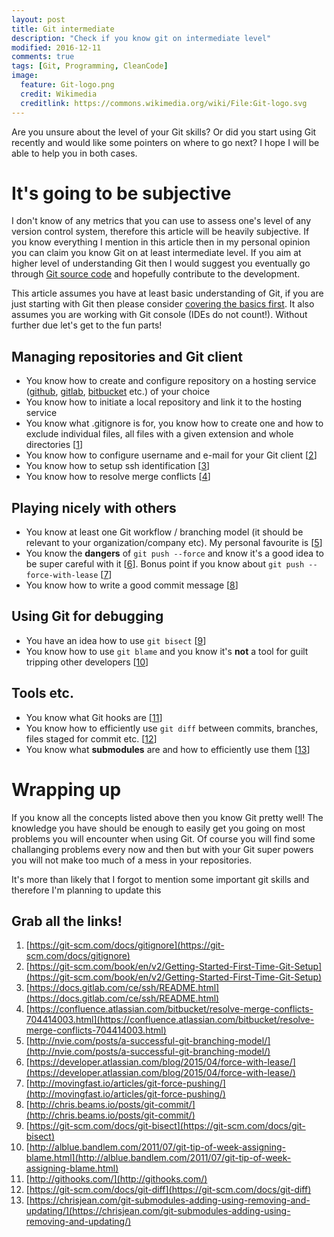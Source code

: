 ```yaml
---
layout: post
title: Git intermediate
description: "Check if you know git on intermediate level"
modified: 2016-12-11
comments: true
tags: [Git, Programming, CleanCode]
image:
  feature: Git-logo.png
  credit: Wikimedia
  creditlink: https://commons.wikimedia.org/wiki/File:Git-logo.svg
---
```

Are you unsure about the level of your Git skills? Or did you start using Git recently and would like some pointers on where to go next? I hope I will be able to help you in both cases.

# It's going to be subjective

I don't know of any metrics that you can use to assess one's level of any version control system, therefore this article will be heavily subjective. If you know everything I mention in this article then in my personal opinion you can claim you know Git on at least intermediate level. If you aim at higher level of understanding Git then I would suggest you eventually go through [Git source code](https://github.com/git/git) and hopefully contribute to the development.

This article assumes you have at least basic understanding of Git, if you are just starting with Git then please consider [covering the basics first](https://try.github.io/levels/1/challenges/1). It also assumes you are working with Git console (IDEs do not count!). Without further due let's get to the fun parts!
<!-- more -->

## Managing repositories and Git client

- You know how to create and configure repository on a hosting service  ([github](https://github.com/), [gitlab](https://about.gitlab.com/), [bitbucket](https://bitbucket.org/) etc.) of your choice
- You know how to initiate a local repository and link it to the hosting service
- You know what .gitignore is for, you know how to create one and how to exclude individual files, all files with a given extension and whole directories [[1](https://git-scm.com/docs/gitignore)]
- You know how to configure username and e-mail for your Git client [[2](https://git-scm.com/book/en/v2/Getting-Started-First-Time-Git-Setup)]
- You know how to setup ssh identification [[3](https://docs.gitlab.com/ce/ssh/README.html)]
- You know how to resolve merge conflicts [[4](https://confluence.atlassian.com/bitbucket/resolve-merge-conflicts-704414003.html)]

## Playing nicely with others

- You know at least one Git workflow / branching model (it should be relevant to your organization/company etc). My personal favourite is [[5](http://nvie.com/posts/a-successful-git-branching-model/)]
- You know the **dangers** of ```git push --force``` and know it's a good idea to be super careful with it [[6](https://developer.atlassian.com/blog/2015/04/force-with-lease/)]. Bonus point if you know about `git push --force-with-lease` [[7](http://movingfast.io/articles/git-force-pushing/)]
- You know how to write a good commit message [[8](http://chris.beams.io/posts/git-commit/)]

## Using Git for debugging

- You have an idea how to use `git bisect` [[9](https://git-scm.com/docs/git-bisect)]
- You know how to use `git blame` and you know it's **not** a tool for guilt tripping other developers [[10](http://alblue.bandlem.com/2011/07/git-tip-of-week-assigning-blame.html)]

## Tools etc.

- You know what Git hooks are [[11](http://githooks.com/)]
- You know how to efficiently use `git diff` between commits, branches, files staged for commit etc. [[12](https://git-scm.com/docs/git-diff)]
- You know what **submodules** are and how to efficiently use them [[13](https://chrisjean.com/git-submodules-adding-using-removing-and-updating/)]

# Wrapping up

If you know all the concepts listed above then you know Git pretty well! The knowledge you have should be enough to easily get you going on most problems you will encounter when using Git. Of course you will find some challanging problems every now and then but with your Git super powers you will not make too much of a mess in your repositories.

It's more than likely that I forgot to mention some important git skills and therefore I'm planning to update this

## Grab all the links!
1. [https://git-scm.com/docs/gitignore](https://git-scm.com/docs/gitignore)
2. [https://git-scm.com/book/en/v2/Getting-Started-First-Time-Git-Setup](https://git-scm.com/book/en/v2/Getting-Started-First-Time-Git-Setup)
3. [https://docs.gitlab.com/ce/ssh/README.html](https://docs.gitlab.com/ce/ssh/README.html)
4. [https://confluence.atlassian.com/bitbucket/resolve-merge-conflicts-704414003.html](https://confluence.atlassian.com/bitbucket/resolve-merge-conflicts-704414003.html)
5. [http://nvie.com/posts/a-successful-git-branching-model/](http://nvie.com/posts/a-successful-git-branching-model/)
6. [https://developer.atlassian.com/blog/2015/04/force-with-lease/](https://developer.atlassian.com/blog/2015/04/force-with-lease/)
7. [http://movingfast.io/articles/git-force-pushing/](http://movingfast.io/articles/git-force-pushing/)
8. [http://chris.beams.io/posts/git-commit/](http://chris.beams.io/posts/git-commit/)
9. [https://git-scm.com/docs/git-bisect](https://git-scm.com/docs/git-bisect)
10. [http://alblue.bandlem.com/2011/07/git-tip-of-week-assigning-blame.html](http://alblue.bandlem.com/2011/07/git-tip-of-week-assigning-blame.html)
11. [http://githooks.com/](http://githooks.com/)
12. [https://git-scm.com/docs/git-diff](https://git-scm.com/docs/git-diff)
13. [https://chrisjean.com/git-submodules-adding-using-removing-and-updating/](https://chrisjean.com/git-submodules-adding-using-removing-and-updating/)
